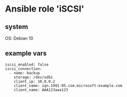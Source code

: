 # Ansible role 'iSCSI'

## system
OS: Debian 10

## example vars
```
iscsi_enabled: false
iscsi_connection:
  - name: backup
    storage: /dev/sdb1
    client_ip: 10.0.0.2
    client_name: iqn.1991-05.com.microsoft:example.com
    client_name: AAA123aaa123
```
